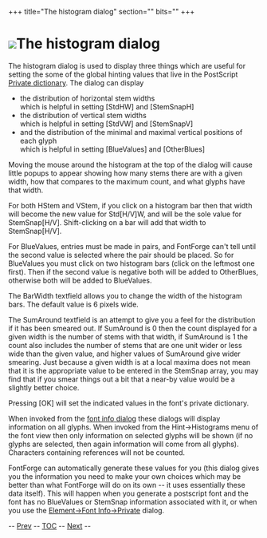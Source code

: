 +++
title="The histogram dialog"
section=""
bits=""
+++


![](img/histogram.png)The histogram dialog
======================================

The histogram dialog is used to display three things which are useful
for setting the some of the global hinting values that live in the
PostScript [Private dictionary](fontinfo.html#Private). The dialog can
display

-   the distribution of horizontal stem widths\
     which is helpful in setting [StdHW] and [StemSnapH]
-   the distribution of vertical stem widths\
     which is helpful in setting [StdVW] and [StemSnapV]
-   and the distribution of the minimal and maximal vertical positions
    of each glyph\
     which is helpful in setting [BlueValues] and [OtherBlues]

Moving the mouse around the histogram at the top of the dialog will
cause little popups to appear showing how many stems there are with a
given width, how that compares to the maximum count, and what glyphs
have that width.

For both HStem and VStem, if you click on a histogram bar then that
width will become the new value for Std[H/V]W, and will be the sole
value for StemSnap[H/V]. Shift-clicking on a bar will add that width to
StemSnap[H/V].

For BlueValues, entries must be made in pairs, and FontForge can't tell
until the second value is selected where the pair should be placed. So
for BlueValues you must click on two histogram bars (click on the
leftmost one first). Then if the second value is negative both will be
added to OtherBlues, otherwise both will be added to BlueValues.

The BarWidth textfield allows you to change the width of the histogram
bars. The default value is 6 pixels wide.

The SumAround textfield is an attempt to give you a feel for the
distribution if it has been smeared out. If SumAround is 0 then the
count displayed for a given width is the number of stems with that
width, if SumAround is 1 the count also includes the number of stems
that are one unit wider or less wide than the given value, and higher
values of SumAround give wider smearing. Just because a given width is
at a local maxima does not mean that it is the appropriate value to be
entered in the StemSnap array, you may find that if you smear things out
a bit that a near-by value would be a slightly better choice.

Pressing [OK] will set the indicated values in the font's private
dictionary.

When invoked from the [font info dialog](fontinfo.html#Private) these
dialogs will display information on all glyphs. When invoked from the
Hint-\>Histograms menu of the font view then only information on
selected glyphs will be shown (if no glyphs are selected, then again
information will come from all glyphs). Characters containing references
will not be counted.

FontForge can automatically generate these values for you (this dialog
gives you the information you need to make your own choices which may be
better than what FontForge will do on its own -- it uses essentially
these data itself). This will happen when you generate a postscript font
and the font has no BlueValues or StemSnap information associated with
it, or when you use the [Element-\>Font
Info-\>Private](fontinfo.html#Private) dialog.

-- [Prev](hintsmenu.html) -- [TOC](overview.html) --
[Next](hintsmenu.html) --



